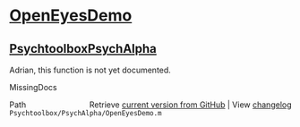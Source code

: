 # [OpenEyesDemo](OpenEyesDemo)
## [Psychtoolbox](Psychtoolbox)[PsychAlpha](PsychAlpha)

Adrian, this function is not yet documented.


 MissingDocs



<div class="code_header" style="text-align:right;">
  <span style="float:left;">Path&nbsp;&nbsp;</span> <span class="counter">Retrieve <a href=
  "https://raw.github.com/Psychtoolbox-3/Psychtoolbox-3/beta/Psychtoolbox/PsychAlpha/OpenEyesDemo.m">current version from GitHub</a> | View <a href=
  "https://github.com/Psychtoolbox-3/Psychtoolbox-3/commits/beta/Psychtoolbox/PsychAlpha/OpenEyesDemo.m">changelog</a></span>
</div>
<div class="code">
  <code>Psychtoolbox/PsychAlpha/OpenEyesDemo.m</code>
</div>

